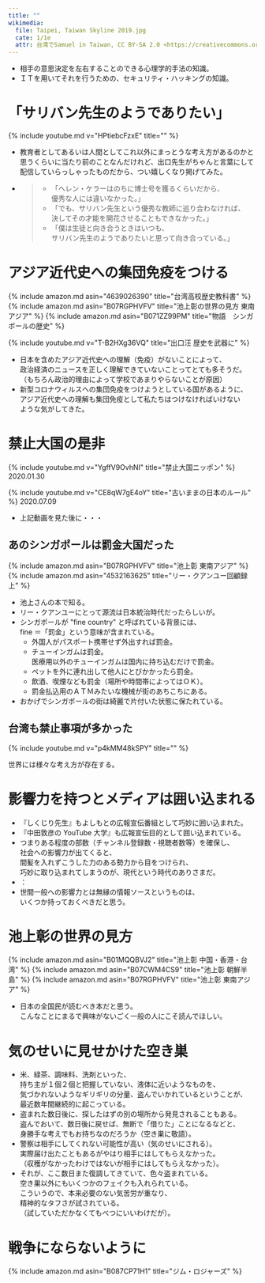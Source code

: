 ```yaml
---
title: ""
wikimedia:
  file: Taipei, Taiwan Skyline 2019.jpg
  cate: 1/1e
  attr: 台湾でSamuel in Taiwan, CC BY-SA 2.0 <https://creativecommons.org/licenses/by-sa/2.0>, via Wikimedia Commons
---
```

<!-- {% include amazon.md asin="4834000109" title="いやいやえん" %} -->


* 相手の意思決定を左右することのできる心理学的手法の知識。
* ＩＴを用いてそれを行うための、セキュリティ・ハッキングの知識。


# 「サリバン先生のようでありたい」

{% include youtube.md v="HPtiebcFzxE" title="" %}

* 教育者としてあるいは人間としてこれ以外にまっとうな考え方があるのかと  
  思うくらいに当たり前のことなんだけれど、出口先生がちゃんと言葉にして  
  配信していらっしゃったものだから、つい嬉しくなり掲げてみた。
* > * 「ヘレン・ケラーはのちに博士号を獲るくらいだから、  
  >   優秀な人には違いなかった。」
  > * 「でも、サリバン先生という優秀な教師に巡り合わなければ、  
  >   決してその才能を開花させることもできなかった。」
  > * 「僕は生徒と向き合うときはいつも、  
  >   サリバン先生のようでありたいと思って向き合っている。」


# アジア近代史への集団免疫をつける

{% include amazon.md asin="4639026390" title="台湾高校歴史教科書" %}
{% include amazon.md asin="B07RGPHVFV" title="池上彰の世界の見方 東南アジア" %}
{% include amazon.md asin="B071ZZ99PM" title="物語　シンガポールの歴史" %}

{% include youtube.md v="T-B2HXg36VQ" title="出口汪 歴史を武器に" %}

* 日本を含めたアジア近代史への理解（免疫）がないことによって、  
  政治経済のニュースを正しく理解できていないことってとても多そうだ。  
  （もちろん政治的理由によって学校であまりやらないことが原因）
* 新型コロナウィルスへの集団免疫をつけようとしている国があるように、  
  アジア近代史への理解も集団免疫として私たちはつけなければいけない  
  ような気がしてきた。


# 禁止大国の是非

{% include youtube.md v="YgffV9OvhNI" title="禁止大国ニッポン" %}
2020.01.30

{% include youtube.md v="CE8qW7gE4oY" title="古いままの日本のルール" %}
2020.07.09

* 上記動画を見た後に・・・


## あのシンガポールは罰金大国だった

{% include amazon.md asin="B07RGPHVFV" title="池上彰 東南アジア" %}
{% include amazon.md asin="4532163625" title="リー・クアンユー回顧録 上" %}

* 池上さんの本で知る。
* リー・クアンユーにとって源流は日本統治時代だったらしいが。
* シンガポールが "fine country" と呼ばれている背景には、  
  fine ＝「罰金」という意味が含まれている。
  * 外国人がパスポート携帯せず外出すれば罰金。
  * チューインガムは罰金。  
    医療用以外のチューインガムは国内に持ち込むだけで罰金。
  * ペットを外に連れ出して他人にとびかかったら罰金。
  * 飲酒、喫煙なども罰金（場所や時間帯によってはＯＫ）。
  * 罰金払込用のＡＴＭみたいな機械が街のあちこちにある。
* おかげでシンガポールの街は綺麗で片付いた状態に保たれている。


## 台湾も禁止事項が多かった

{% include youtube.md v="p4kMM48kSPY" title="" %}

世界には様々な考え方が存在する。


# 影響力を持つとメディアは囲い込まれる

* 『しくじり先生』もよしもとの広報宣伝番組として巧妙に囲い込まれた。
* 『中田敦彦の YouTube 大学』も広報宣伝目的として囲い込まれている。
* つまりある程度の部数（チャンネル登録数・視聴者数等）を確保し、  
  社会への影響力が出てくると、  
  間髪を入れずこうした力のある勢力から目をつけられ、  
  巧妙に取り込まれてしまうのが、現代という時代のありさまだ。
* ：
* 世間一般への影響力とは無縁の情報ソースというものは、  
  いくつか持っておくべきだと思う。



# 池上彰の世界の見方

{% include amazon.md asin="B01MQQBVJ2" title="池上彰 中国・香港・台湾" %}
{% include amazon.md asin="B07CWM4CS9" title="池上彰 朝鮮半島" %}
{% include amazon.md asin="B07RGPHVFV" title="池上彰 東南アジア" %}

* 日本の全国民が読むべき本だと思う。  
  こんなことにまるで興味がないごく一般の人にこそ読んでほしい。


# 気のせいに見せかけた空き巣

* 米、緑茶、調味料、洗剤といった、  
  持ち主が１個２個と把握していない、液体に近いようなものを、  
  気づかれないようなギリギリの分量、盗んでいかれているということが、  
  最近数年間継続的に起こっている。
* 盗まれた数日後に、探したはずの別の場所から発見されることもある。  
  盗んでおいて、数日後に戻せば、無断で「借りた」ことになるなどと、  
  身勝手な考えでもお持ちなのだろうか（空き巣に敬語）。
* 警察は相手にしてくれない可能性が高い（気のせいにされる）。  
  実際届け出たこともあるがやはり相手にはしてもらえなかった。  
  （収穫がなかったわけではないが相手にはしてもらえなかった）。
* それが、ここ数日また復調してきていて、色々盗まれている。  
  空き巣以外にもいくつかのフェイクも入れられている。  
  こういうので、本来必要のない気苦労が重なり、  
  精神的なタフさが試されている。  
  （試していただかなくてもべつにいいわけだが）。


# 戦争にならないように

{% include amazon.md asin="B087CP71H1" title="ジム・ロジャーズ" %}
